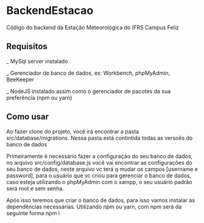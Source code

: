 # BackendEstacao
<p>Código do backend da Estação Meteorológica do IFRS Campus Feliz </p>

## Requisitos

<div> 
<p>_ MySql server instalado</p>
<p>_ Gerenciador de banco de dados, ex: Workbench, phpMyAdmin, BeeKeeper </p>
<p>_ NodeJS instalado assim como o gerenciador de pacotes da sua preferência (npm ou yarn)</p>
</div>

## Como usar
<div> 
<p>
Ao fazer clone do projeto, você irá encontrar a pasta src/database/migrations. Nessa pasta está contintida todas as versoẽs do banco de dados
</p>

<p>
Primeiramente é necessário fazer a configuração do seu banco de dados, no arquivo src/config/database.js você vai encontrar as configurações do seu banco de dados, neste arquivo vc terá q mudar os campos [username e password], para o usuário que vc criou para gerenciar o banco de dados, caso esteja utilizando o phpMyAdmin com o xampp, o seu usuário padrão será root e sem senha.
</p>

<p>
Após isso teremos que criar o banco de dados, para isso vamos instalar as dependências necessárias. Utilizando npm ou yarn, com npm será da seguinte forma npm i
</p>
</div>

